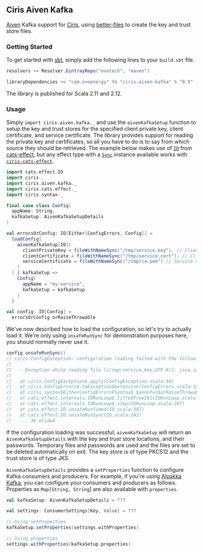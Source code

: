 ## Ciris Aiven Kafka
[Aiven][aiven] Kafka support for [Ciris][ciris], using [better-files][better-files] to create the key and trust store files.

### Getting Started
To get started with [sbt][sbt], simply add the following lines to your `build.sbt` file.

```scala
resolvers += Resolver.bintrayRepo("ovotech", "maven")

libraryDependencies += "com.ovoenergy" %% "ciris-aiven-kafka" % "0.9"
```

The library is published for Scala 2.11 and 2.12.

### Usage
Simply `import ciris.aiven.kafka._` and use the `aivenKafkaSetup` function to setup the key and trust stores for the specified client private key, client certificate, and service certificate. The library provides support for reading the private key and certificates, so all you have to do is to say from which source they should be retrieved. The example below makes use of [`IO`][IO] from [cats-effect][cats-effect], but any effect type with a [`Sync`][Sync] instance available works with [`ciris-cats-effect`][ciris-cats-effect].

```scala
import cats.effect.IO
import ciris._
import ciris.aiven.kafka._
import ciris.cats.effect._
import ciris.syntax._

final case class Config(
  appName: String,
  kafkaSetup: AivenKafkaSetupDetails
)

val errorsOrConfig: IO[Either[ConfigErrors, Config]] =
  loadConfig(
    aivenKafkaSetup[IO](
      clientPrivateKey = fileWithNameSync("/tmp/service.key"), // Client private key type is inferred
      clientCertificate = fileWithNameSync("/tmp/service.cert"), // Client certificate type is inferred
      serviceCertificate = fileWithNameSync("/tmp/ca.pem") // Service certificate type is inferred
    )
  ) { kafkaSetup =>
    Config(
      appName = "my-service",
      kafkaSetup = kafkaSetup
    )
  }

val config: IO[Config] =
  errorsOrConfig.orRaiseThrowable
```

We've now described how to load the configuration, so let's try to actually load it. We're only using `unsafeRunSync` for demonstration purposes here, you should normally never use it.

```scala
config.unsafeRunSync()
// ciris.ConfigException: configuration loading failed with the following errors.
//
//   - Exception while reading file [(/tmp/service.key,UTF-8)]: java.io.FileNotFoundException: /tmp/service.key (No such file or directory) and exception while reading file [(/tmp/service.cert,UTF-8)]: java.io.FileNotFoundException: /tmp/service.cert (No such file or directory) and exception while reading file [(/tmp/ca.pem,UTF-8)]: java.io.FileNotFoundException: /tmp/ca.pem (No such file or directory).
//
//   at ciris.ConfigException$.apply(ConfigException.scala:34)
//   at ciris.ConfigErrors$.toException$extension(ConfigErrors.scala:128)
//   at ciris.syntax$EitherConfigErrorsFSyntax$.$anonfun$orRaiseThrowable$1(syntax.scala:71)
//   at cats.effect.internals.IORunLoop$.liftedTree3$1(IORunLoop.scala:207)
//   at cats.effect.internals.IORunLoop$.step(IORunLoop.scala:207)
//   at cats.effect.IO.unsafeRunTimed(IO.scala:307)
//   at cats.effect.IO.unsafeRunSync(IO.scala:242)
//   ... 36 elided
```

If the configuration loading was successful, `aivenKafkaSetup` will return an `AivenKafkaSetupDetails` with the key and trust store locations, and their passwords. Temporary files and passwords are used and the files are set to be deleted automatically on exit. The key store is of type PKCS12 and the trust store is of type JKS.

`AivenKafkaSetupDetails` provides a `setProperties` function to configure Kafka consumers and producers. For example, if you're using [Alpakka Kafka][alpakka-kafka], you can configure your consumers and producers as follows. Properties as `Map[String, String`] are also available with `properties`.

```scala
val kafkaSetup: AivenKafkaSetupDetails = ???

val settings: ConsumerSettings[Key, Value] = ???

// Using setProperties
kafkaSetup.setProperties(settings.withProperties)

// Using properties
settings.withProperties(kafkaSetup.properties)
```

[aiven]: https://aiven.io
[alpakka-kafka]: https://doc.akka.io/docs/akka-stream-kafka/current/home.html
[better-files]: https://github.com/pathikrit/better-files
[cats-effect]: https://typelevel.org/cats-effect/
[ciris-cats-effect]: https://cir.is/docs/cats-effect-module
[ciris]: https://cir.is
[IO]: https://typelevel.org/cats-effect/datatypes/io.html
[sbt]: https://www.scala-sbt.org
[Sync]: https://typelevel.org/cats-effect/typeclasses/sync.html
